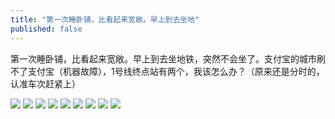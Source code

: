```yaml
---
title: "第一次睡卧铺，比看起来宽敞。早上到去坐地"
published: false
---
```

第一次睡卧铺，比看起来宽敞。早上到去坐地铁，突然不会坐了。支付宝的城市刷不了支付宝（机器故障），1号线终点站有两个，我该怎么办？（原来还是分时的，认准车次赶紧上）

![](./1.jpg)
![](./2.jpg)
![](./3.jpg)
![](./4.jpg)
![](./5.jpg)
![](./6.jpg)
![](./7.jpg)
![](./8.jpg)
![](./9.jpg)
